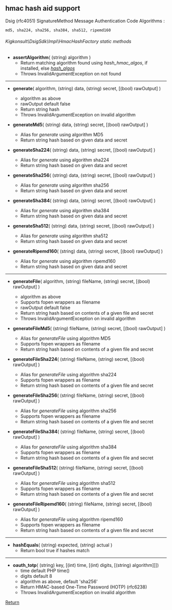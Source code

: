 ## hmac hash aid support

Dsig (rfc4051) SignatureMethod Message Authentication Code Algorithms : 
```
md5, sha224, sha256, sha384, sha512, ripemd160
```

###### Kigkonsult\DsigSdk\Impl\HmacHashFactory static methods

* __assertAlgorithm__( (string) algorithm )
  * Return matching algorithm found using *hash_hmac_algos*, if installed, else [*hash_algos*](Hash.md)
  * Throws InvalidArgumentException on not found 

---

* __generate__( algorithm, (string) data, (string) secret, \[(bool) rawOutput\] )
  * algorithm as above 
  * rawOutput default false
  * Return string hash
  * Throws InvalidArgumentException on invalid algorithm 
  
* __generateMd5__( (string) data, (string) secret, \[(bool) rawOutput\] )
  * Alias for *generate* using algorithm MD5
  * Return string hash based on given data and secret

* __generateSha224__( (string) data, (string) secret, \[(bool) rawOutput\] )
  * Alias for *generate* using algorithm sha224
  * Return string hash based on given data and secret

* __generateSha256__( (string) data, (string) secret, \[(bool) rawOutput\] )
  * Alias for *generate* using algorithm sha256
  * Return string hash based on given data and secret

* __generateSha384__( (string) data, (string) secret, \[(bool) rawOutput\] )
  * Alias for *generate* using algorithm sha384
  * Return string hash based on given data and secret

* __generateSha512__( (string) data, (string) secret, \[(bool) rawOutput\] )
  * Alias for *generate* using algorithm sha512
  * Return string hash based on given data and secret

* __generateRipemd160__( (string) data, (string) secret, \[(bool) rawOutput\] )
  * Alias for *generate* using algorithm ripemd160
  * Return string hash based on given data and secret
  
---

* __generateFile__( algorithm, (string) fileName, (string) secret, \[(bool) rawOutput\] )
  * algorithm as above 
  * Supports fopen wrappers as filename
  * rawOutput default false
  * Return string hash based on contents of a given file and secret
  * Throws InvalidArgumentException on invalid algorithm 
  
* __generateFileMd5__( (string) fileName, (string) secret, \[(bool) rawOutput\] )
  * Alias for *generateFile* using algorithm MD5
  * Supports fopen wrappers as filename
  * Return string hash based on contents of a given file and secret
  
* __generateFileSha224__( (string) fileName, (string) secret, \[(bool) rawOutput\] )
  * Alias for *generateFile* using algorithm sha224
  * Supports fopen wrappers as filename
  * Return string hash based on contents of a given file and secret
  
* __generateFileSha256__( (string) fileName, (string) secret, \[(bool) rawOutput\] )
  * Alias for *generateFile* using algorithm sha256
  * Supports fopen wrappers as filename
  * Return string hash based on contents of a given file and secret
  
* __generateFileSha384__( (string) fileName, (string) secret, \[(bool) rawOutput\] )
  * Alias for *generateFile* using algorithm sha384
  * Supports fopen wrappers as filename
  * Return string hash based on contents of a given file and secret
  
* __generateFileSha512__( (string) fileName, (string) secret, \[(bool) rawOutput\] )
  * Alias for *generateFile* using algorithm sha512
  * Supports fopen wrappers as filename
  * Return string hash based on contents of a given file and secret
  
* __generateFileRipemd160__( (string) fileName, (string) secret, \[(bool) rawOutput\] )
  * Alias for *generateFile* using algorithm ripemd160
  * Supports fopen wrappers as filename
  * Return string hash based on contents of a given file and secret

---
  
* __hashEquals__( (string) expected, (string) actual )
  * Return bool true if hashes match

---
  
* __oauth_totp__( (string) key, \[(int) time, \[(int) digits, \[(string) algorithm\]\]\])
  * time default PHP time()
  * digits default 8
  * algorithm as above,  default 'sha256' 
  * Return HMAC-based One-Time Password (HOTP) (rfc6238)  
  * Throws InvalidArgumentException on invalid algorithm 

[Return](../../README.md)
